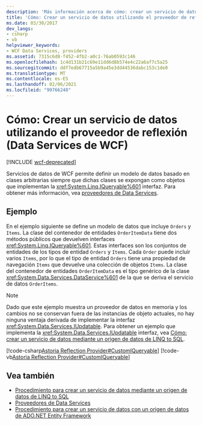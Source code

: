 ```yaml
---
description: 'Más información acerca de cómo: crear un servicio de datos mediante el proveedor de reflexión (Servicios de datos de WCF)'
title: 'Cómo: Crear un servicio de datos utilizando el proveedor de reflexión (Data Services de WCF)'
ms.date: 03/30/2017
dev_langs:
- csharp
- vb
helpviewer_keywords:
- WCF Data Services, providers
ms.assetid: 7315c6d8-f452-4fb2-a0c1-76ab0593c146
ms.openlocfilehash: 1c4d131b21c69e11dd6d8b574e4c22a6af7c5a25
ms.sourcegitcommit: ddf7edb67715a5b9a45e3dd44536dabc153c1de0
ms.translationtype: MT
ms.contentlocale: es-ES
ms.lasthandoff: 02/06/2021
ms.locfileid: "99766240"
---
```

# <a name="how-to-create-a-data-service-using-the-reflection-provider-wcf-data-services"></a>Cómo: Crear un servicio de datos utilizando el proveedor de reflexión (Data Services de WCF)

[!INCLUDE [wcf-deprecated](~/includes/wcf-deprecated.md)]

Servicios de datos de WCF permite definir un modelo de datos basado en clases arbitrarias siempre que dichas clases se expongan como objetos que implementan la <xref:System.Linq.IQueryable%601> interfaz. Para obtener más información, vea [proveedores de Data Services](data-services-providers-wcf-data-services.md).  
  
## <a name="example"></a>Ejemplo  

 En el ejemplo siguiente se define un modelo de datos que incluye `Orders` y `Items`. La clase del contenedor de entidades `OrderItemData` tiene dos métodos públicos que devuelven interfaces <xref:System.Linq.IQueryable%601>. Estas interfaces son los conjuntos de entidades de los tipos de entidad `Orders` y `Items`. Cada `Order` puede incluir varios `Items`, por lo que el tipo de entidad `Orders` tiene una propiedad de navegación `Items` que devuelve una colección de objetos `Items`. La clase del contenedor de entidades `OrderItemData` es el tipo genérico de la clase <xref:System.Data.Services.DataService%601> de la que se deriva el servicio de datos `OrderItems`.  
  
> [!NOTE]
> Dado que este ejemplo muestra un proveedor de datos en memoria y los cambios no se conservan fuera de las instancias de objeto actuales, no hay ninguna ventaja derivada de implementar la interfaz <xref:System.Data.Services.IUpdatable>. Para obtener un ejemplo que implementa la <xref:System.Data.Services.IUpdatable> interfaz, vea [Cómo: crear un servicio de datos mediante un origen de datos de LINQ to SQL](create-a-data-service-using-linq-to-sql-wcf.md).  
  
 [!code-csharp[Astoria Reflection Provider#CustomIQueryable](../../../../samples/snippets/csharp/VS_Snippets_Misc/astoria_reflection_provider/cs/orderitems.svc.cs#customiqueryable)]
 [!code-vb[Astoria Reflection Provider#CustomIQueryable](../../../../samples/snippets/visualbasic/VS_Snippets_Misc/astoria_reflection_provider/vb/orderitems.svc.vb#customiqueryable)]  
  
## <a name="see-also"></a>Vea también

- [Procedimiento para crear un servicio de datos mediante un origen de datos de LINQ to SQL](create-a-data-service-using-linq-to-sql-wcf.md)
- [Proveedores de Data Services](data-services-providers-wcf-data-services.md)
- [Procedimiento para crear un servicio de datos con un origen de datos de ADO.NET Entity Framework](create-a-data-service-using-an-adonet-ef-data-wcf.md)
